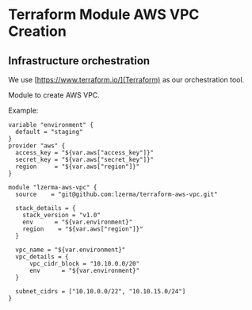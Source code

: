 # Terraform Module AWS VPC Creation
## Infrastructure orchestration

We use [https://www.terraform.io/](Terraform) as our orchestration tool.

Module to create AWS VPC.

Example:

```
variable "environment" {
  default = "staging"
}
provider "aws" {
  access_key = "${var.aws["access_key"]}"
  secret_key = "${var.aws["secret_key"]}"
  region     = "${var.aws["region"]}"
}

module "lzerma-aws-vpc" {
  source    = "git@github.com:lzerma/terraform-aws-vpc.git"

  stack_details = {
    stack_version = "v1.0"
    env      = "${var.environment}"
    region    = "${var.aws["region"]}"
  }

  vpc_name = "${var.environment}"
  vpc_details = {
      vpc_cidr_block = "10.10.0.0/20"
      env      = "${var.environment}"
  }

  subnet_cidrs = ["10.10.0.0/22", "10.10.15.0/24"]
}
```
